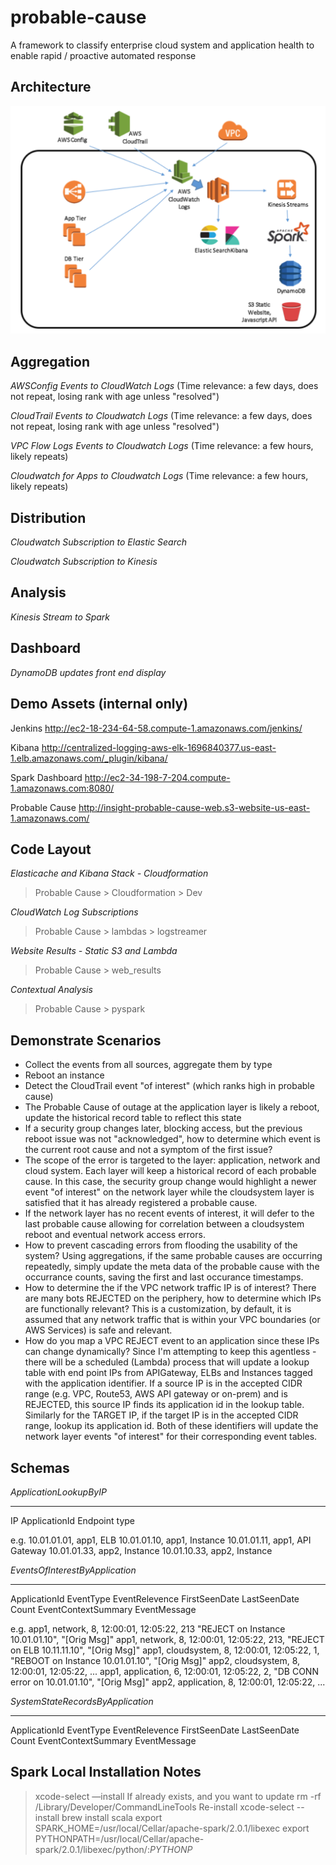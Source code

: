 # probable-cause
A framework to classify enterprise cloud system and application health to enable rapid / proactive automated response

## Architecture

![alt text](architecture.png "Probable Cause Architecture")

## Aggregation
*AWSConfig Events to CloudWatch Logs*
(Time relevance: a few days, does not repeat, losing rank with age unless "resolved")

*CloudTrail Events to Cloudwatch Logs*
(Time relevance: a few days, does not repeat, losing rank with age unless "resolved")

*VPC Flow Logs Events to Cloudwatch Logs*
(Time relevance: a few hours, likely repeats)

*Cloudwatch for Apps to Cloudwatch Logs*
(Time relevance: a few hours, likely repeats)

## Distribution
*Cloudwatch Subscription to Elastic Search*

*Cloudwatch Subscription to Kinesis*

## Analysis
*Kinesis Stream to Spark*

## Dashboard 
*DynamoDB updates front end display*


## Demo Assets (internal only)

Jenkins
http://ec2-18-234-64-58.compute-1.amazonaws.com/jenkins/

Kibana
http://centralized-logging-aws-elk-1696840377.us-east-1.elb.amazonaws.com/_plugin/kibana/

Spark Dashboard
http://ec2-34-198-7-204.compute-1.amazonaws.com:8080/

Probable Cause
http://insight-probable-cause-web.s3-website-us-east-1.amazonaws.com/

## Code Layout

*Elasticache and Kibana Stack - Cloudformation*
> Probable Cause > Cloudformation > Dev

*CloudWatch Log Subscriptions*
> Probable Cause > lambdas > logstreamer

*Website Results - Static S3 and Lambda*
> Probable Cause > web_results

*Contextual Analysis*
> Probable Cause > pyspark


## Demonstrate Scenarios
- Collect the events from all sources, aggregate them by type
- Reboot an instance 
- Detect the CloudTrail event "of interest" (which ranks high in probable cause)
- The Probable Cause of outage at the application layer is likely a reboot, update the historical record table to reflect this state
- If a security group changes later, blocking access, but the previous reboot issue was not "acknowledged", how to determine which event is the current root cause and not a symptom of the first issue?
- The scope of the error is targeted to the layer: application, network and cloud system. Each layer will keep a historical record of each probable cause.  In this case, the security group change would highlight a newer event "of interest" on the network layer while the cloudsystem layer is satisfied that it has already registered a probable cause.
- If the network layer has no recent events of interest, it will defer to the last probable cause allowing for correlation between a cloudsystem reboot and eventual network access errors.
- How to prevent cascading errors from flooding the usability of the system?  Using aggregations, if the same probable causes are occurring repeatedly, simply update the meta data of the probable cause with the occurrance counts, saving the first and last occurance timestamps.
- How to determine the if the VPC network traffic IP is of interest?  There are many bots REJECTED on the periphery, how to determine which IPs are functionally relevant?  This is a customization, by default, it is assumed that any network traffic that is within your VPC boundaries (or AWS Services) is safe and relevant. 
- How do you map a VPC REJECT event to an application since these IPs can change dynamically?  Since I'm attempting to keep this agentless - there will be a scheduled (Lambda) process that will update a lookup table with end point IPs from APIGateway, ELBs and Instances tagged with the application identifier.  If a source IP is in the accepted CIDR range (e.g. VPC, Route53, AWS API gateway or on-prem) and is REJECTED, this source IP finds its application id in the lookup table.  Similarly for the TARGET IP, if the target IP is in the accepted CIDR range, lookup its application id.  Both of these identifiers will update the network layer events "of interest" for their corresponding event tables.

## Schemas

*ApplicationLookupByIP*
_____________________
IP
ApplicationId
Endpoint type 

e.g. 
10.01.01.01, app1, ELB
10.01.01.10, app1, Instance
10.01.01.11, app1, API Gateway
10.01.01.33, app2, Instance
10.01.10.33, app2, Instance

*EventsOfInterestByApplication*
_____________________
ApplicationId
EventType
EventRelevence
FirstSeenDate
LastSeenDate
Count
EventContextSummary
EventMessage

e.g. 
app1, network, 8, 12:00:01, 12:05:22, 213 "REJECT on Instance 10.01.01.10", "[Orig Msg]"
app1, network, 8, 12:00:01, 12:05:22, 213, "REJECT on ELB 10.11.11.10", "[Orig Msg]"
app1, cloudsystem, 8, 12:00:01, 12:05:22, 1, "REBOOT on Instance 10.01.01.10", "[Orig Msg]"
app2, cloudsystem, 8, 12:00:01, 12:05:22, ...
app1, application, 6, 12:00:01, 12:05:22, 2, "DB CONN error on 10.01.01.10", "[Orig Msg]"
app2, application, 8, 12:00:01, 12:05:22, ...

*SystemStateRecordsByApplication*
_____________________
ApplicationId
EventType
EventRelevence
FirstSeenDate
LastSeenDate
Count
EventContextSummary
EventMessage


## Spark Local Installation Notes
> xcode-select —install
If already exists, and you want to update
> rm -rf /Library/Developer/CommandLineTools
Re-install
> xcode-select --install
>brew install scala
export SPARK_HOME=/usr/local/Cellar/apache-spark/2.0.1/libexec
export PYTHONPATH=/usr/local/Cellar/apache-spark/2.0.1/libexec/python/:$PYTHONP$

